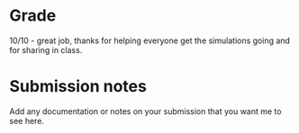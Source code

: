 # Grade
10/10 - great job, thanks for helping everyone get the simulations going and for sharing in class. 

# Submission notes
Add any documentation or notes on your submission that you want me to see here.
